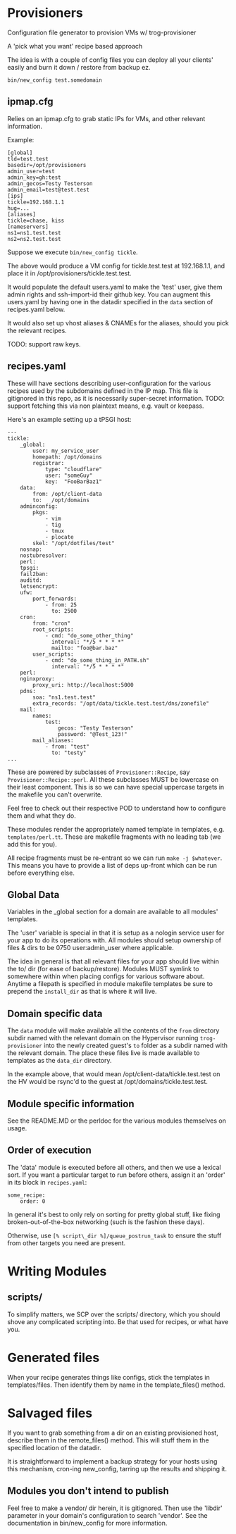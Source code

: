 # Provisioners

Configuration file generator to provision VMs w/ trog-provisioner

A 'pick what you want' recipe based approach

The idea is with a couple of config files you can deploy all your clients' easily
and burn it down / restore from backup ez.

```
bin/new_config test.somedomain
```

## ipmap.cfg

Relies on an ipmap.cfg to grab static IPs for VMs, and other relevant information.

Example:

```
[global]
tld=test.test
basedir=/opt/provisioners
admin_user=test
admin_key=gh:test
admin_gecos=Testy Testerson
admin_email=test@test.test
[ips]
tickle=192.168.1.1
hug=...
[aliases]
tickle=chase, kiss
[nameservers]
ns1=ns1.test.test
ns2=ns2.test.test
```

Suppose we execute `bin/new_config tickle`.

The above would produce a VM config for tickle.test.test at 192.168.1.1, and place it in /opt/provisioners/tickle.test.test.

It would populate the default users.yaml to make the 'test' user, give them admin rights and ssh-import-id their github key.
You can augment this users.yaml by having one in the datadir specified in the `data` section of recipes.yaml below.

It would also set up vhost aliases & CNAMEs for the aliases, should you pick the relevant recipes.

TODO: support raw keys.

## recipes.yaml

These will have sections describing user-configuration for the various recipes used by the subdomains defined in the IP map.
This file is gitignored in this repo, as it is necessarily super-secret information.
TODO: support fetching this via non plaintext means, e.g. vault or keepass.

Here's an example setting up a tPSGI host:

```
---
tickle:
    _global:
        user: my_service_user
        homepath: /opt/domains
        registrar:
            type: "cloudflare"
            user: "someGuy"
            key:  "FooBarBaz1"
    data:
        from: /opt/client-data
        to:   /opt/domains
    adminconfig:
        pkgs:
            - vim
            - tig
            - tmux
            - plocate
        skel: "/opt/dotfiles/test"
    nosnap:
    nostubresolver:
    perl:
    tpsgi:
    fail2ban:
    auditd:
    letsencrypt:
    ufw:
        port_forwards:
            - from: 25
              to: 2500
    cron:
        from: "cron"
        root_scripts:
            - cmd: "do_some_other_thing"
              interval: "*/5 * * * *"
              mailto: "foo@bar.baz"
        user_scripts:
            - cmd: "do_some_thing_in_PATH.sh"
              interval: "*/5 * * * *"
    perl:
    nginxproxy:
        proxy_uri: http://localhost:5000
    pdns:
        soa: "ns1.test.test"
        extra_records: "/opt/data/tickle.test.test/dns/zonefile"
    mail:
        names:
            test:
                gecos: "Testy Testerson"
                password: "@Test_123!"
        mail_aliases:
            - from: "test"
              to: "testy"
...
```

These are powered by subclasses of `Provisioner::Recipe`, say `Provisioner::Recipe::perl`.
All these subclasses MUST be lowercase on their least component.
This is so we can have special uppercase targets in the makefile you can't overwrite.

Feel free to check out their respective POD to understand how to configure them and what they do.

These modules render the appropriately named template in templates, e.g. `templates/perl.tt`.
These are makefile fragments with no leading tab (we add this for you).

All recipe fragments must be re-entrant so we can run `make -j $whatever`.
This means you have to provide a list of deps up-front which can be run before everything else.

## Global Data

Variables in the \_global section for a domain are available to all modules' templates.

The 'user' variable is special in that it is setup as a nologin service user for your app to do its operations with.
All modules should setup ownership of files & dirs to be 0750 user:admin\_user where applicable.

The idea in general is that all relevant files for your app should live within the to/ dir (for ease of backup/restore).
Modules MUST symlink to somewhere within when placing configs for various software about.
Anytime a filepath is specified in module makefile templates be sure to prepend the `install_dir` as that is where it will live.

## Domain specific data

The `data` module will make available all the contents of the `from` directory subdir named with the relevant domain on the Hypervisor running `trog-provisioner` into the newly created guest's `to` folder as a subdir named with the relevant domain.
The place these files live is made available to templates as the `data_dir` directory.

In the example above, that would mean /opt/client-data/tickle.test.test on the HV would be rsync'd to the guest at /opt/domains/tickle.test.test.

## Module specific information

See the README.MD or the perldoc for the various modules themselves on usage.

## Order of execution

The 'data' module is executed before all others, and then we use a lexical sort.
If you want a particular target to run before others, assign it an 'order' in its block in `recipes.yaml`:

    some_recipe:
        order: 0

In general it's best to only rely on sorting for pretty global stuff, like fixing broken-out-of-the-box networking (such is the fashion these days).

Otherwise, use `[% script\_dir %]/queue_postrun_task` to ensure the stuff from other targets you need are present.

# Writing Modules

## scripts/

To simplify matters, we SCP over the scripts/ directory, which you should shove any complicated scripting into.
Be that used for recipes, or what have you.

# Generated files

When your recipe generates things like configs, stick the templates in templates/files.
Then identify them by name in the template\_files() method.

# Salvaged files

If you want to grab something from a dir on an existing provisioned host, describe them in the remote\_files() method.
This will stuff them in the specified location of the datadir.

It is straightforward to implement a backup strategy for your hosts using this mechanism, cron-ing new\_config, tarring up the results and shipping it.

## Modules you don't intend to publish

Feel free to make a vendor/ dir herein, it is gitignored.  Then use the 'libdir' parameter in your domain's configuration to search 'vendor'.
See the documentation in bin/new\_config for more information.
